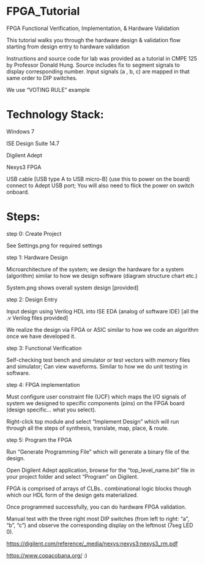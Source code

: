 # FPGA_Tutorial
FPGA Functional Verification, Implementation, &amp; Hardware Validation 

This tutorial walks you through the hardware design & validation flow starting from design entry to hardware validation

Instructions and source code for lab was provided as a tutorial in CMPE 125 by Professor Donald Hung. Source includes fix to segment signals to display corresponding number. Input signals (a , b, c) are mapped in that same order to DIP switches.

We use “VOTING RULE” example

# Technology Stack: 
Windows 7

ISE Design Suite 14.7

Digilent Adept

Nexys3 FPGA

USB cable [USB type A to USB micro-B] (use this to power on the board) connect to Adept USB port; You will also need to flick the power on switch onboard.

# Steps: 
step 0: Create Project

See Settings.png for required settings

step 1: Hardware Design

Microarchitecture of the system; we design the hardware for a system (algorithm) similar to
how we design software (diagram structure chart etc.) 

System.png shows overall system design [provided]

step 2: Design Entry

Input design using Verilog HDL into ISE EDA (analog of software IDE) [all the .v Verilog files provided]

We realize the design via FPGA or ASIC similar to how we code an algorithm once we have developed it.

step 3: Functional Verification

Self-checking test bench and simulator or test vectors with memory files and simulator; Can view waveforms. Similar to how we do unit testing in software.

step 4: FPGA implementation

Must configure user constraint file (UCF) which maps the I/O signals of system we designed to specific components (pins) on the FPGA board 
(design specific… what you select).

Right-click top module and select “Implement Design” which will run through all the steps of synthesis, translate, map, place, & route.

step 5: Program the FPGA

Run “Generate Programming File” which will generate a binary file of the design.

Open Digilent Adept application, browse for the “top_level_name.bit”  file in your project folder and select “Program” on Digilent.

FPGA is comprised of arrays of CLBs.. combinational logic blocks though which our HDL form of the design gets materialized. 

Once programmed successfully, you can do hardware FPGA validation. 

Manual test with the three right most DIP switches (from left to right: “a”, “b”, “c”) and observe the corresponding display on the leftmost (7seg LED 0).

https://digilent.com/reference/_media/nexys:nexys3:nexys3_rm.pdf

https://www.copacobana.org/ :)
